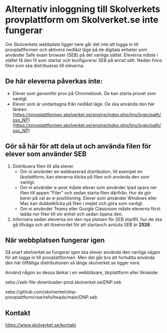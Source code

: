 # Alternativ inloggning till Skolverkets provplattform om Skolverket.se inte fungerar
Om Skolverkets webbplats ligger nere går det inte att logga in till provplattformen och aktivera nedlåst läge på de digitala enheter som använder Safe exam browser (SEB) på det vanliga sättet. Eleverna måste i stället få den fil som startar och konfigurerar SEB på annat sätt. Nedan finns filen som ska distribueras till eleverna.

## De här eleverna påverkas inte:

-	Elever som genomför prov på Chromebook. De kan starta provet som vanligt. 
-	Elever som är undantagna från nedlåst läge. De ska använda den här länken: [https://provplattformen.skolverket.se/engine/index.php/lms/login/path/sso_NP](https://provplattformen.skolverket.se/engine/index.php/lms/login/path/sso_NP)


## Gör så här för att dela ut och använda filen för elever som använder SEB
1. Distribuera filen till alla elever.
    -	Om ni använder en webbaserad distribution, till exempel en lärplattform, kan eleverna klicka på filen och använda den som vanligt.
    -	Om ni använder e-post måste elever som använder Ipad spara ner filen till appen "Filer" och sedan starta filen därifrån. Hur de gör beror på val av e-postlösning. Elever som använder Windows eller Mac kan dubbelklicka på filen i mejlet och göra som vanligt.
    -	Om ni använder Teams eller Google Classroom måste eleverna först ladda ner filen till sin enhet och sedan öppna den.
2. Informera sedan eleverna om den nya platsen för SEB startfil, hur de ska gå tillväga och att lösenordet för att startaoch avsluta SEB är **2526**.

## När webbplatsen fungerar igen
Så snart skolverket.se fungerar igen ska elever använda den vanliga vägen för att logga in till provplattformen. Men det går bra att fortsätta använda den här tillfälliga distributionen så länge skolverket.se ligger nere.

Använd någon av dessa länkar i en webbläsare, lärplattform eller liknande:

sebs://seb-file-downloader-prod.skolverket.se/DNP.seb

sebs://github.com/skolverket/dnp-provplattform/raw/refs/heads/main/DNP.seb




## Kontakt
https://www.skolverket.se/kontakt
